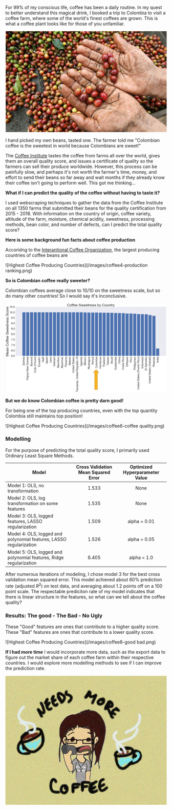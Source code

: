 For 99% of my conscious life, coffee has been a daily routine. In my quest to better understand this magical drink, I booked a trip to Colombia to visit a coffee farm, where some of the world's finest coffees are grown. This is what a coffee plant looks like for those of you unfamiliar.

![Highest Coffee Producing Countries](/images/coffee3.png)

I hand picked my own beans, tasted one. The farmer told me "Colombian coffee is the sweetest in world because Colombians are sweet!"

The [Coffee Institute](http://www.coffeeinstitute.org) tastes the coffee from farms all over the world, gives them an overall quality score, and issues a certificate of quality so the farmers can sell their produce worldwide. However, this process can be painfully slow, and perhaps it's not worth the farmer's time, money, and effort to send their beans so far away and wait months if they already know their coffee isn't going to perform well. This got me thinking...

__What if I can predict the quality of the coffee without having to taste it?__

I used webscraping techniques to gather the data from the Coffee Institute on all 1350 farms that submitted their beans for the quality certification from 2015 - 2018. With information on the country of origin, coffee variety, altitude of the farm, moisture,  chemical acidity, sweetness, processing methods, bean color, and number of defects, can I predict the total quality score? 

__Here is some background fun facts about coffee production__

Accoridng to the [Interantional Coffee Organization](http://www.ico.org/new_historical.asp), the largest producing countries of coffee beans are 

![Highest Coffee Producing Countries](/images/coffee4-production ranking.png)

__So is Colombian coffee really sweeter?__

Colombian coffees average close to 10/10 on the sweetness scale, but so do many other countries! So I would say it's inconclusive.

![Highest Coffee Producing Countries](/images/coffee5-sweetness.png)

__But we do know Colombian coffee is pretty darn good!__

For being one of the top producing countries, even with the top quantity Colombia still maintains top position! 

![Highest Coffee Producing Countries](/images/coffee6-coffee quality.png)


### Modelling

For the purpose of predicting the total quality score, I primarily used Ordinary Least Square Methods. 

| Model                                                        | Cross Validation Mean Squared Error | Optimized Hyperparameter Value |
| ------------------------------------------------------------ | :---------------------------------: | :----------------------------: |
| Model 1: OLS, no transformation                              |                1.533                |              None              |
| Model 2: OLS, log transformation on some features            |                1.535                |              None              |
| Model 3: OLS, logged features, LASSO regularization          |                1.509                |          alpha = 0.01          |
| Model 4: OLS, logged and polynomial features, LASSO regularization |                1.526                |          alpha = 0.05          |
| Model 5: OLS, logged and polynomial features, Ridge regularization |                6.405                |          alpha = 1.0           |

After numerous iterations of modeling, I chose model 3 for the best cross validation mean squared error. This model achieved about 60% prediction rate (adjusted $R^2$\) on test data, and averaging about 1.2 points off on a 100 point scale. The respectable prediciton rate of my model indicates that there is linear structure in the features, so what can we tell about the coffee quality? 

### Results: The good - The Bad - No Ugly

These "Good" features are ones that contribute to a higher quality score. These "Bad" features are ones that contribute to a lower quality score. 

![Highest Coffee Producing Countries](/images/coffee8-good bad.png)

__If I had more time__
I would incorporate more data, such as the export data to figure out the market share of each coffee farm within their respective countries. I would explore more modelling methods to see if I can improve the prediction rate. 

![Highest Coffee Producing Countries](/images/coffee7-drinkmore.png)
